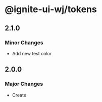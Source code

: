 # @ignite-ui-wj/tokens

## 2.1.0

### Minor Changes

- Add new test color

## 2.0.0

### Major Changes

- Create

